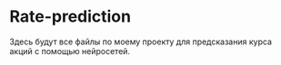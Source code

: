 # Rate-prediction
Здесь будут все файлы по моему проекту для предсказания курса акций с помощью нейросетей.

